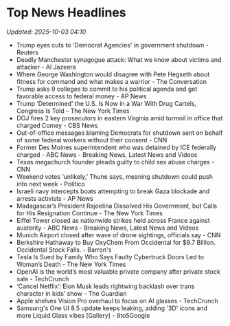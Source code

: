 # Top News Headlines

_Updated: 2025-10-03 04:10_

- Trump eyes cuts to 'Democrat Agencies' in government shutdown - Reuters
- Deadly Manchester synagogue attack: What we know about victims and attacker - Al Jazeera
- Where George Washington would disagree with Pete Hegseth about fitness for command and what makes a warrior - The Conversation
- Trump asks 9 colleges to commit to his political agenda and get favorable access to federal money - AP News
- Trump ‘Determined’ the U.S. Is Now in a War With Drug Cartels, Congress Is Told - The New York Times
- DOJ fires 2 key prosecutors in eastern Virginia amid turmoil in office that charged Comey - CBS News
- Out-of-office messages blaming Democrats for shutdown sent on behalf of some federal workers without their consent - CNN
- Former Des Moines superintendent who was detained by ICE federally charged - ABC News - Breaking News, Latest News and Videos
- Texas megachurch founder pleads guilty to child sex abuse charges - CNN
- Weekend votes ‘unlikely,’ Thune says, meaning shutdown could push into next week - Politico
- Israeli navy intercepts boats attempting to break Gaza blockade and arrests activists - AP News
- Madagascar’s President Rajoelina Dissolved His Government, but Calls for His Resignation Continue - The New York Times
- Eiffel Tower closed as nationwide strikes held across France against austerity - ABC News - Breaking News, Latest News and Videos
- Munich Airport closed after wave of drone sightings, officials say - CNN
- Berkshire Hathaway to Buy OxyChem From Occidental for $9.7 Billion. Occidental Stock Falls. - Barron's
- Tesla Is Sued by Family Who Says Faulty Cybertruck Doors Led to Woman’s Death - The New York Times
- OpenAI is the world’s most valuable private company after private stock sale - TechCrunch
- ‘Cancel Netflix’: Elon Musk leads rightwing backlash over trans character in kids’ show - The Guardian
- Apple shelves Vision Pro overhaul to focus on AI glasses - TechCrunch
- Samsung's One UI 8.5 update keeps leaking, adding '3D' icons and more Liquid Glass vibes [Gallery] - 9to5Google